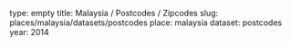 type: empty
title: Malaysia / Postcodes / Zipcodes
slug: places/malaysia/datasets/postcodes
place: malaysia
dataset: postcodes
year: 2014
